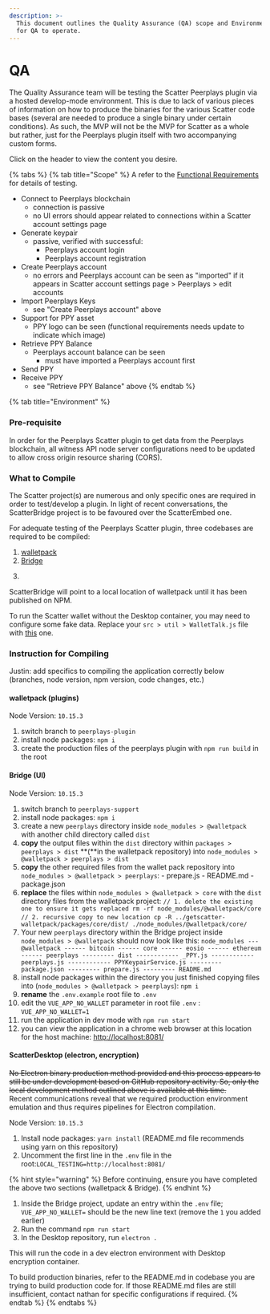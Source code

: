 ```yaml
---
description: >-
  This document outlines the Quality Assurance (QA) scope and Environment needed
  for QA to operate.
---
```


# QA

The Quality Assurance team will be testing the Scatter Peerplays plugin via a hosted develop-mode environment. This is due to lack of various pieces of information on how to produce the binaries for the various Scatter code bases \(several are needed to produce a single binary under certain conditions\). As such, the MVP will not be the MVP for Scatter as a whole but rather, just for the Peerplays plugin itself with two accompanying custom forms.

Click on the header to view the content you desire.

{% tabs %}
{% tab title="Scope" %}
A refer to the [Functional Requirements](https://app.gitbook.com/@peerplays/s/community-project-docs/~/drafts/-M23Hq7zBNFDpF_nvv14/scatter-peerplays-integration/functional-requirements) for details of testing.

* Connect to Peerplays blockchain
  * connection is passive
  * no UI errors should appear related to connections within a Scatter account settings page
* Generate keypair
  * passive, verified with successful:
    * Peerplays account login
    * Peerplays account registration
* Create Peerplays account
  * no errors and Peerplays account can be seen as "imported" if it appears in Scatter account settings page &gt; Peerplays &gt; edit accounts
* Import Peerplays Keys
  * see "Create Peerplays account" above
* Support for PPY asset
  * PPY logo can be seen \(functional requirements needs update to indicate which image\)
* Retrieve PPY Balance
  * Peerplays account balance can be seen
    * must have imported a Peerplays account first
* Send PPY
* Receive PPY
  * see "Retrieve PPY Balance" above
{% endtab %}

{% tab title="Environment" %}
### Pre-requisite

In order for the Peerplays Scatter plugin to get data from the Peerplays blockchain, all witness API node server configurations need to be updated to allow cross origin resource sharing \(CORS\).

### What to Compile

The Scatter project\(s\) are numerous and only specific ones are required in order to test/develop a plugin. In light of recent conversations, the ScatterBridge project is to be favoured over the ScatterEmbed one.

For adequate testing of the Peerplays Scatter plugin, three codebases are required to be compiled:

1. [walletpack](https://github.com/GetScatter/walletpack)
2. [Bridge](https://github.com/GetScatter/Bridge)
3. ~~~~[~~ScatterDesktop~~](https://github.com/GetScatter/ScatterDesktop)~~~~

ScatterBridge will point to a local location of walletpack until it has been published on NPM.

To run the Scatter wallet without the Desktop container, you may need to configure some fake data. Replace your `src > util > WalletTalk.js` file with [this](https://gist.github.com/mseaward/1001f608127f807d1f86099f809e5e2a) one. 

### Instruction for Compiling

Justin: add specifics to compiling the application correctly below \(branches, node version, npm version, code changes, etc.\)

#### walletpack \(plugins\)

Node Version: `10.15.3`

1. switch branch to `peerplays-plugin`
2. install node packages: `npm i`
3. create the production files of the peerplays plugin with `npm run build` in the root

#### Bridge \(UI\)

Node Version: `10.15.3`

1. switch branch to `peerplays-support`
2. install node packages: `npm i`
3. create a new `peerplays` directory inside `node_modules > @walletpack` with another child directory called `dist`
4. **copy** the output files within the `dist` directory within `packages > peerplays > dist` **\(**in the walletpack repository\) into `node_modules > @walletpack > peerplays > dist`
5. **copy** the other required files from the wallet pack repository into `node_modules > @walletpack > peerplays`: - prepare.js - README.md - package.json
6. **replace** the files within `node_modules > @walletpack > core` with the `dist` directory files from the walletpack project: `// 1. delete the existing one to ensure it gets replaced rm -rf node_modules/@walletpack/core` `// 2. recursive copy to new location cp -R ../getscatter-walletpack/packages/core/dist/ ./node_modules/@walletpack/core/`
7. Your new `peerplays` directory within the Bridge project inside `node_modules > @walletpack` should now look like this: `node_modules --- @walletpack ------ bitcoin ------ core ------ eosio ------ ethereum ------ peerplays --------- dist ------------ _PPY.js ------------ peerplays.js ------------ PPYKeypairService.js --------- package.json --------- prepare.js --------- README.md`
8. install node packages within the directory you just finished copying files into \(`node_modules > @walletpack > peerplays`\): `npm i`
9. **rename** the `.env.example` root file to `.env` 
10. edit the `VUE_APP_NO_WALLET` parameter in root file `.env` : `VUE_APP_NO_WALLET=1`
11. run the application in dev mode with `npm run start`
12. you can view the application in a chrome web browser at this location for the host machine: [http://localhost:8081/](http://localhost:8081/)

#### **ScatterDesktop \(electron, encryption\)**

~~No Electron binary production method provided and this process appears to still be under development based on GitHub repository activity. So, only the local development method outlined above is available at this time.~~  
Recent communications reveal that we required production environment emulation and thus requires pipelines for Electron compilation.

Node Version: `10.15.3`

1. Install node packages: `yarn install` \(README.md file recommends using yarn on this repository\)
2. Uncomment the first line in the `.env` file in the root:`LOCAL_TESTING=http://localhost:8081/` 

{% hint style="warning" %}
Before continuing, ensure you have completed the above two sections \(walletpack & Bridge\).
{% endhint %}

1. Inside the Bridge project, update an entry within the `.env` file; `VUE_APP_NO_WALLET=` should be the new line text \(remove the `1` you added earlier\)
2. Run the command `npm run start`
3. In the Desktop repository, run `electron .` 

This will run the code in a dev electron environment with Desktop encryption container. 

To build production binaries, refer to the README.md in codebase you are trying to build production code for. If those README.md files are still insufficient, contact nathan for specific configurations if required.
{% endtab %}
{% endtabs %}



